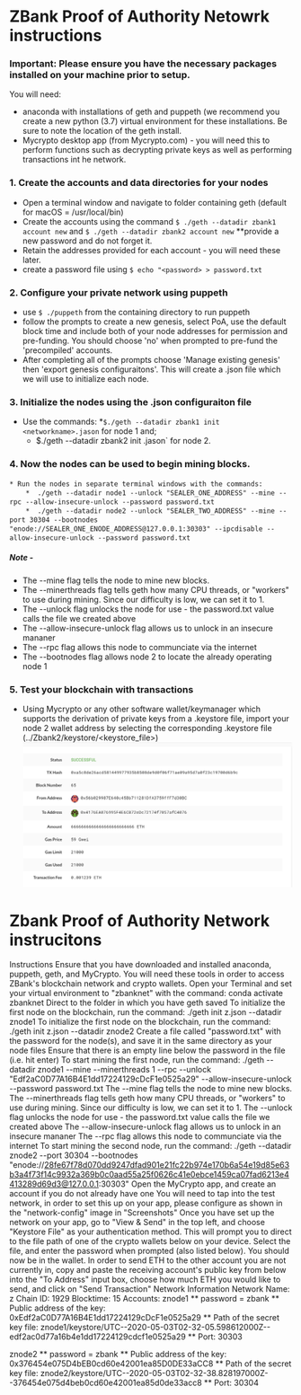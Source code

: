 # ZBank Proof of Authority Netowrk instructions

### Important: Please ensure you have the necessary packages installed on your machine prior to setup.
You will need:
  * anaconda with installations of geth and puppeth (we recommend you create a new python (3.7) virtual environment for these installations. Be sure to note the location of the geth install.
  * Mycrypto desktop app (from Mycrypto.com)  - you will need this to perform functions such as decrypting private keys as well as performing transactions int he network.

### 1. Create the accounts and data directories for your nodes
  * Open a terminal window and navigate to folder containing geth (default for macOS = /usr/local/bin)
  * Create the accounts using the command `$ ./geth --datadir zbank1 account new` and `$ ./geth --datadir zbank2 account new` **provide a new password and do not forget it.
  * Retain the addresses provided for each account - you will need these later.
  * create a password file using `$ echo "<password> > password.txt`

### 2. Configure your private network using puppeth
  * use `$ ./puppeth` from the containing directory to run puppeth
  * follow the prompts to create a new genesis, select PoA, use the default block time and include both of your node addresses for permission and pre-funding. You should choose 'no' when prompted to pre-fund the 'precompiled' accounts.
  * After completing all of the prompts choose 'Manage existing genesis' then 'export genesis configuraitons'. This will create a <networkname>.json file which we will use to initialize each node.

### 3. Initialize the nodes using the .json configuraiton file
  * Use the commands: 
      *`$./geth --datadir zbank1 init <networkname>.jason` for node 1 and;
      * $./geth --datadir zbank2 init <networkname>.jason` for node 2.

### 4. Now the nodes can be used to begin mining blocks.
    * Run the nodes in separate terminal windows with the commands:
        *  ./geth --datadir node1 --unlock "SEALER_ONE_ADDRESS" --mine --rpc --allow-insecure-unlock --password password.txt
        *  ./geth --datadir node2 --unlock "SEALER_TWO_ADDRESS" --mine --port 30304 --bootnodes "enode://SEALER_ONE_ENODE_ADDRESS@127.0.0.1:30303" --ipcdisable --allow-insecure-unlock --password password.txt

##### Note - 
 * The --mine flag tells the node to mine new blocks.
 * The --minerthreads flag tells geth how many CPU threads, or "workers" to use during mining. Since our difficulty is low, we can set it to 1.
 * The --unlock flag unlocks the node for use - the password.txt value calls the file we created above
 * The --allow-insecure-unlock flag allows us to unlock in an insecure mananer
 * The --rpc flag allows this node to communciate via the internet
 * The --bootnodes flag allows node 2 to locate the already operating node 1
  
### 5. Test your blockchain with transactions
 * Using Mycrypto or any other software wallet/keymanager which supports the derivation of private keys from a .keystore file, import your node 2 wallet address by selecting the corresponding .keystore file (../Zbank2/keystore/<keystore_file>)
 ![screenshot_mycrypto](/Screenshots/TX_HASH.png)
 
 
# Zbank Proof of Authority Network instrucitons

Instructions
Ensure that you have downloaded and installed anaconda, puppeth, geth, and MyCrypto. You will need these tools in order to access ZBank's blockchain network and crypto wallets.
Open your Terminal and set your virtual environment to "zbanknet" with the command: conda activate zbanknet
Direct to the folder in which you have geth saved
To initialize the first node on the blockchain, run the command: ./geth init z.json --datadir znode1
To initialize the first node on the blockchain, run the command: ./geth init z.json --datadir znode2
Create a file called "password.txt" with the password for the node(s), and save it in the same directory as your node files
Ensure that there is an empty line below the password in the file (i.e. hit enter)
To start mining the first node, run the command: ./geth --datadir znode1 --mine --minerthreads 1 --rpc --unlock "Edf2aC0D77A16B4E1dd17224129cDcF1e0525a29" --allow-insecure-unlock --password password.txt
The --mine flag tells the node to mine new blocks.
The --minerthreads flag tells geth how many CPU threads, or "workers" to use during mining. Since our difficulty is low, we can set it to 1.
The --unlock flag unlocks the node for use - the password.txt value calls the file we created above
The --allow-insecure-unlock flag allows us to unlock in an insecure mananer
The --rpc flag allows this node to communciate via the internet
To start mining the second node, run the command: ./geth --datadir znode2 --port 30304 --bootnodes "enode://28fe67f78d070dd9247dfad901e21fc22b974e170b6a54e19d85e63b3a4f73f14c9932a369b0c0aad55a25f0626c41e0ebce1459ca07fad6213e4413289d69d3@127.0.0.1:30303"
Open the MyCrypto app, and create an account if you do not already have one
You will need to tap into the test network, in order to set this up on your app, please configure as shown in the "network-config" image in "Screenshots"
Once you have set up the network on your app, go to "View & Send" in the top left, and choose "Keystore File" as your authentication method. This will prompt you to direct to the file path of one of the crypto wallets below on your device. Select the file, and enter the password when prompted (also listed below).
You should now be in the wallet. In order to send ETH to the other account you are not currently in, copy and paste the receiving account's public key from below into the "To Address" input box, choose how much ETH you would like to send, and click on "Send Transaction"
Network Information
Network Name: z
Chain ID: 1929
Blocktime: 15
Accounts:
znode1 ** password = zbank ** Public address of the key: 0xEdf2aC0D77A16B4E1dd17224129cDcF1e0525a29 ** Path of the secret key file: znode1/keystore/UTC--2020-05-03T02-32-05.598612000Z--edf2ac0d77a16b4e1dd17224129cdcf1e0525a29 ** Port: 30303

znode2 ** password = zbank ** Public address of the key: 0x376454e075D4bEB0cd60e42001ea85D0DE33aCC8 ** Path of the secret key file: znode2/keystore/UTC--2020-05-03T02-32-38.828197000Z--376454e075d4beb0cd60e42001ea85d0de33acc8 ** Port: 30304
